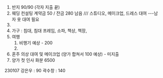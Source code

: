1. 반지 90/90 (각자 지출 끝)
2. 웨딩 컨설팅 계약금 50 / 잔금 280 남음 /// 스튜디오, 메이크업, 드레스 대여 ---남자 옷 대여 필요
3. 
4. 가구 : 침대, 침대 프레임, 소파, 책상, 책장, 
5. 여행
	1. 비행기 예상 - 200
	2. 
6. 혼주 의상 대여 및 메이크업 (양가 합쳐서 100 예상) - 미지출
7. 양가 첫 인사 화분 6500



230107
강은우 : 90
곽수창 : 140